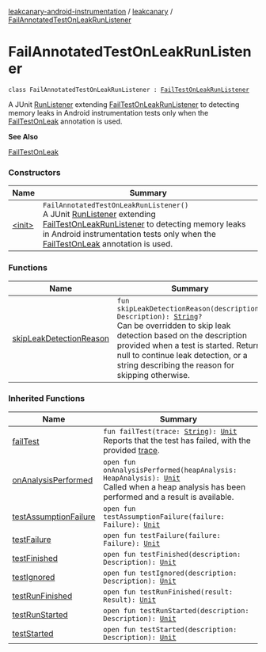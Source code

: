 [leakcanary-android-instrumentation](../../index.md) / [leakcanary](../index.md) / [FailAnnotatedTestOnLeakRunListener](./index.md)

# FailAnnotatedTestOnLeakRunListener

`class FailAnnotatedTestOnLeakRunListener : `[`FailTestOnLeakRunListener`](../-fail-test-on-leak-run-listener/index.md)

A JUnit [RunListener](#) extending [FailTestOnLeakRunListener](../-fail-test-on-leak-run-listener/index.md) to detecting memory
leaks in Android instrumentation tests only when the [FailTestOnLeak](../-fail-test-on-leak/index.md) annotation
is used.

**See Also**

[FailTestOnLeak](../-fail-test-on-leak/index.md)

### Constructors

| Name | Summary |
|---|---|
| [&lt;init&gt;](-init-.md) | `FailAnnotatedTestOnLeakRunListener()`<br>A JUnit [RunListener](#) extending [FailTestOnLeakRunListener](../-fail-test-on-leak-run-listener/index.md) to detecting memory leaks in Android instrumentation tests only when the [FailTestOnLeak](../-fail-test-on-leak/index.md) annotation is used. |

### Functions

| Name | Summary |
|---|---|
| [skipLeakDetectionReason](skip-leak-detection-reason.md) | `fun skipLeakDetectionReason(description: Description): `[`String`](https://kotlinlang.org/api/latest/jvm/stdlib/kotlin/-string/index.html)`?`<br>Can be overridden to skip leak detection based on the description provided when a test is started. Return null to continue leak detection, or a string describing the reason for skipping otherwise. |

### Inherited Functions

| Name | Summary |
|---|---|
| [failTest](../-fail-test-on-leak-run-listener/fail-test.md) | `fun failTest(trace: `[`String`](https://kotlinlang.org/api/latest/jvm/stdlib/kotlin/-string/index.html)`): `[`Unit`](https://kotlinlang.org/api/latest/jvm/stdlib/kotlin/-unit/index.html)<br>Reports that the test has failed, with the provided [trace](../-fail-test-on-leak-run-listener/fail-test.md#leakcanary.FailTestOnLeakRunListener$failTest(kotlin.String)/trace). |
| [onAnalysisPerformed](../-fail-test-on-leak-run-listener/on-analysis-performed.md) | `open fun onAnalysisPerformed(heapAnalysis: HeapAnalysis): `[`Unit`](https://kotlinlang.org/api/latest/jvm/stdlib/kotlin/-unit/index.html)<br>Called when a heap analysis has been performed and a result is available. |
| [testAssumptionFailure](../-fail-test-on-leak-run-listener/test-assumption-failure.md) | `open fun testAssumptionFailure(failure: Failure): `[`Unit`](https://kotlinlang.org/api/latest/jvm/stdlib/kotlin/-unit/index.html) |
| [testFailure](../-fail-test-on-leak-run-listener/test-failure.md) | `open fun testFailure(failure: Failure): `[`Unit`](https://kotlinlang.org/api/latest/jvm/stdlib/kotlin/-unit/index.html) |
| [testFinished](../-fail-test-on-leak-run-listener/test-finished.md) | `open fun testFinished(description: Description): `[`Unit`](https://kotlinlang.org/api/latest/jvm/stdlib/kotlin/-unit/index.html) |
| [testIgnored](../-fail-test-on-leak-run-listener/test-ignored.md) | `open fun testIgnored(description: Description): `[`Unit`](https://kotlinlang.org/api/latest/jvm/stdlib/kotlin/-unit/index.html) |
| [testRunFinished](../-fail-test-on-leak-run-listener/test-run-finished.md) | `open fun testRunFinished(result: Result): `[`Unit`](https://kotlinlang.org/api/latest/jvm/stdlib/kotlin/-unit/index.html) |
| [testRunStarted](../-fail-test-on-leak-run-listener/test-run-started.md) | `open fun testRunStarted(description: Description): `[`Unit`](https://kotlinlang.org/api/latest/jvm/stdlib/kotlin/-unit/index.html) |
| [testStarted](../-fail-test-on-leak-run-listener/test-started.md) | `open fun testStarted(description: Description): `[`Unit`](https://kotlinlang.org/api/latest/jvm/stdlib/kotlin/-unit/index.html) |
